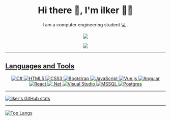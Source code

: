 <h1 align='center'> Hi there 👋, I'm ilker 👨‍💻 </h1>

<p align='center'>
   I am a computer engineering student 💻 .
</p>

<p align='center'>
<a href="https://www.linkedin.com/in/ilker-do%C4%9Fan-255baa177/"><img src="https://img.shields.io/badge/linkedin-%230077B5.svg?&style=for-the-badge&logo=linkedin&logoColor=white"/>
</p>

<p align='center'>
    <a href="https://github.com/ilkerrdogan/github-profile-views-counter">
    <img src="https://komarev.com/ghpvc/?username=ilkerdogann">  
</p>
   
<hr>

<h2>Languages and Tools</h2>
<p align='center'>
<img alt="C#" src="https://img.shields.io/badge/c%23-%23239120.svg?style=for-the-badge&logo=c-sharp&logoColor=white"/>
<img alt="HTML5" src="https://img.shields.io/badge/html5-%23E34F26.svg?style=for-the-badge&logo=html5&logoColor=white"/>
<img alt="CSS3" src="https://img.shields.io/badge/css3-%231572B6.svg?style=for-the-badge&logo=css3&logoColor=white"/>
<img alt="Bootstrap" src="https://img.shields.io/badge/bootstrap-%23563D7C.svg?style=for-the-badge&logo=bootstrap&logoColor=white"/>
<img alt="JavaScript" src="https://img.shields.io/badge/javascript-%23323330.svg?style=for-the-badge&logo=javascript&logoColor=%23F7DF1E"/>
<img alt="Vue.js" src="https://img.shields.io/badge/vuejs-%2335495e.svg?style=for-the-badge&logo=vue-dot-js&logoColor=%234FC08D"/>
<img alt="Angular" src="https://img.shields.io/badge/angular-%23DD0031.svg?style=for-the-badge&logo=angular&logoColor=white"/>
<img alt="React" src="https://img.shields.io/badge/react-%2320232a.svg?style=for-the-badge&logo=react&logoColor=%2361DAFB"/>
<img alt=".Net" src="https://img.shields.io/badge/.NET-5C2D91?style=for-the-badge&logo=.net&logoColor=white"/>
<img alt="Visual Studio" src="https://img.shields.io/badge/VisualStudio-5C2D91.svg?style=for-the-badge&logo=visual-studio&logoColor=white"/>
<img alt="MSSQL" src ="https://img.shields.io/badge/mssql-%2300f.svg?style=for-the-badge&logo=mssql&logoColor=white"/>
<img alt="Postgres" src ="https://img.shields.io/badge/postgres-%23316192.svg?style=for-the-badge&logo=postgresql&logoColor=white"/>
</p>

<hr>
   
![İlker's GitHub stats](https://github-readme-stats.vercel.app/api?username=ilkerdogann&show_icons=true&theme=radical)
 
<hr>
        
![Top Langs](https://github-readme-stats.vercel.app/api/top-langs/?username=ilkerdogann)
 

